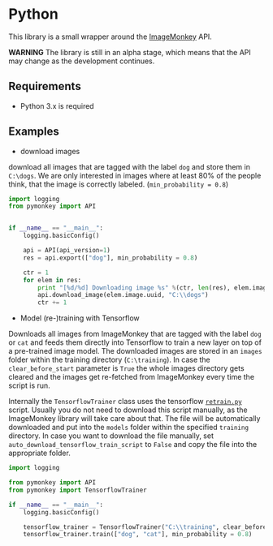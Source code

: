 # Python #

This library is a small wrapper around the [ImageMonkey](https://imagemonkey.io) API. 

**WARNING** The library is still in an alpha stage, which means that the API may change as the development continues. 

## Requirements ##

* Python 3.x is required

## Examples ##

* download images

download all images that are tagged with the label `dog` and store them in `C:\dogs`. We are only interested in images where at least 80% of the people think, that the image is correctly labeled. (`min_probability = 0.8`)

```python
import logging
from pymonkey import API


if __name__ == "__main__":
	logging.basicConfig()

	api = API(api_version=1)
	res = api.export(["dog"], min_probability = 0.8)

	ctr = 1
	for elem in res:
		print "[%d/%d] Downloading image %s" %(ctr, len(res), elem.image.uuid)
		api.download_image(elem.image.uuid, "C:\\dogs")
		ctr += 1
```

* Model (re-)training with Tensorflow

Downloads all images from ImageMonkey that are tagged with the label `dog` or `cat` and feeds them directly into Tensorflow to train a new layer on top of a pre-trained image model. The downloaded images are stored in an `images` folder within the training directory (`C:\training`). In case the `clear_before_start` parameter is `True` the whole images directory gets cleared and the images get re-fetched from ImageMonkey every time the script is run. 

Internally the `TensorflowTrainer` class uses the tensorflow [`retrain.py`](https://github.com/tensorflow/tensorflow/blob/master/tensorflow/examples/image_retraining/retrain.py) script. Usually you do not need to download this script manually, as the ImageMonkey library will take care about that. The file will be automatically downloaded and put into the `models` folder within the specified `training` directory. In case you want to download the file manually, set `auto_download_tensorflow_train_script` to `False` and copy the file into the appropriate folder. 


```python
import logging

from pymonkey import API
from pymonkey import TensorflowTrainer

if __name__ == "__main__":
	logging.basicConfig()

	tensorflow_trainer = TensorflowTrainer("C:\\training", clear_before_start=True, auto_download_tensorflow_train_script=True)
	tensorflow_trainer.train(["dog", "cat"], min_probability = 0.8)
```
